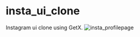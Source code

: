 # insta_ui_clone
 Instagram ui clone using GetX.
![insta_profilepage](https://github.com/rohanirshad/insta_ui_clone/assets/134674830/4bc79d42-b26a-4452-8c80-cd0b2542ffdd)
